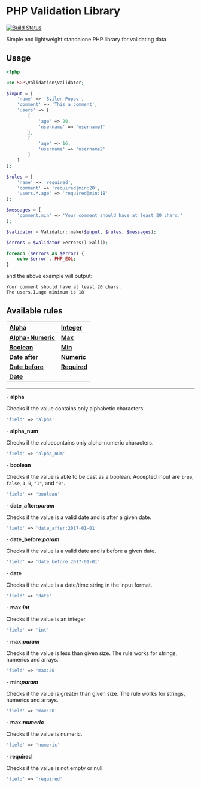 # PHP Validation Library

[![Build Status](https://travis-ci.org/svil4ok/validation.svg?branch=master)](https://travis-ci.org/svil4ok/validation)

Simple and lightweight standalone PHP library for validating data.

## Usage

````php
<?php

use SGP\Validation\Validator;

$input = [
    'name' => 'Svilen Popov',
    'comment' => 'This a comment',
    'users' => [
        [
            'age' => 20,
            'username' => 'username1'
        ],
        [
            'age' => 16,
            'username' => 'username2'
        ]
    ]
];

$rules = [
    'name' => 'required',
    'comment' => 'required|min:20',
    'users.*.age' => 'required|min:18'
];

$messages = [
    'comment.min' => 'Your comment should have at least 20 chars.'
];

$validator = Validator::make($input, $rules, $messages);

$errors = $validator->errors()->all();

foreach ($errors as $error) {
    echo $error . PHP_EOL;
}
````

and the above example will output:

```
Your comment should have at least 20 chars.
The users.1.age minimum is 18
```

## Available rules

| <a href="#rule_alpha"><strong>Alpha</strong></a> | <a href="#rule_int"><strong>Integer</strong></a> |
|:---------------------------------|:---------------------------------|
| <a href="#rule_alpha_numeric"><strong>Alpha-Numeric</strong></a> | <a href="#rule_max"><strong>Max</strong></a> |
| <a href="#rule_boolean"><strong>Boolean</strong></a> | <a href="#rule_min"><strong>Min</strong></a> |
| <a href="#rule_date_after"><strong>Date after</strong></a> | <a href="#rule_numeric"><strong>Numeric</strong></a> |
| <a href="#rule_date_before"><strong>Date before</strong></a> | <a href="#rule_required"><strong>Required</strong></a> |
| <a href="#rule_date"><strong>Date</strong></a> | |

----

<div id="rule_alpha">- <strong>alpha</strong></div>

Checks if the value contains only alphabetic characters.

```php
'field' => 'alpha'
```

<div id="rule_alpha_numeric">- <strong>alpha_num</strong></div>

Checks if the valuecontains only alpha-numeric characters.

```php
'field' => 'alpha_num'
```

<div id="rule_boolean">- <strong>boolean</strong></div>

Checks if the value is able to be cast as a boolean. Accepted input are `true`, `false`, `1`, `0`, `"1"`, and `"0"`.

```php
'field' => 'boolean'
```

<div id="rule_date_after">- <strong>date_after:<em>param</em></strong></div>

Checks if the value is a valid date and is after a given date.

```php
'field' => 'date_after:2017-01-01'
```

<div id="rule_date_before">- <strong>date_before:<em>param</em></strong></div>

Checks if the value is a valid date and is before a given date.

```php
'field' => 'date_before:2017-01-01'
```

<div id="rule_date">- <strong>date</strong></div>

Checks if the value is a date/time string in the input format.

```php
'field' => 'date'
```

<div id="rule_int">- <strong>max:<em>int</em></strong></div>

Checks if the value is an integer.

```php
'field' => 'int'
```

<div id="rule_max">- <strong>max:<em>param</em></strong></div>

Checks if the value is less than given size. The rule works for strings, numerics and arrays.

```php
'field' => 'max:20'
```

<div id="rule_min">- <strong>min:<em>param</em></strong></div>

Checks if the value is greater than given size. The rule works for strings, numerics and arrays.

```php
'field' => 'max:20'
```

<div id="rule_numeric">- <strong>max:<em>numeric</em></strong></div>

Checks if the value is numeric.

```php
'field' => 'numeric'
```

<div id="rule_required">- <strong>required</strong></div>

Checks if the value is not empty or null.

```php
'field' => 'required'
```
